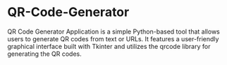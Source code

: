 # QR-Code-Generator
QR Code Generator Application is a simple Python-based tool that allows users to generate QR codes from text or URLs. It features a user-friendly graphical interface built with Tkinter and utilizes the qrcode library for generating the QR codes. 
